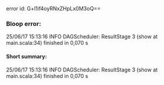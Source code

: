 error id: G+l1if4oyRNxZHpLx0M3oQ==
### Bloop error:

25/06/17 15:13:16 INFO DAGScheduler: ResultStage 3 (show at main.scala:34) finished in 0,070 s
#### Short summary: 

25/06/17 15:13:16 INFO DAGScheduler: ResultStage 3 (show at main.scala:34) finished in 0,070 s